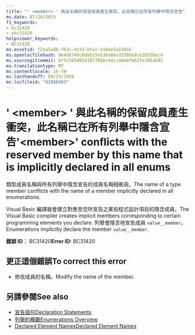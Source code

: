 ```yaml
---
title: "' <member> ' 與此名稱的保留成員產生衝突，此名稱已在所有列舉中隱含宣告"
ms.date: 07/20/2015
f1_keywords:
- bc31420
- vbc31420
helpviewer_keywords:
- BC31420
ms.assetid: f2ea5a8b-f63c-4c93-bfac-418ae5a150a5
ms.openlocfilehash: de4d8749c8deb15e538a8bcd3388e9ce3b53bec4
ms.sourcegitcommit: bf5c5850654187705bc94cc40ebfb62fe346ab02
ms.translationtype: MT
ms.contentlocale: zh-TW
ms.lasthandoff: 09/23/2020
ms.locfileid: "91066083"
---
```

# <a name="member-conflicts-with-the-reserved-member-by-this-name-that-is-implicitly-declared-in-all-enums"></a><span data-ttu-id="9d9a3-102">' \<member> ' 與此名稱的保留成員產生衝突，此名稱已在所有列舉中隱含宣告</span><span class="sxs-lookup"><span data-stu-id="9d9a3-102">'\<member>' conflicts with the reserved member by this name that is implicitly declared in all enums</span></span>

<span data-ttu-id="9d9a3-103">類型成員名稱與所有列舉中隱含宣告的成員名稱相衝突。</span><span class="sxs-lookup"><span data-stu-id="9d9a3-103">The name of a type member conflicts with the name of a member implicitly declared in all enumerations.</span></span>  
  
 <span data-ttu-id="9d9a3-104">Visual Basic 編譯器會建立對應至您所宣告之某些程式設計項目的隱含成員。</span><span class="sxs-lookup"><span data-stu-id="9d9a3-104">The Visual Basic compiler creates implicit members corresponding to certain programming elements you declare.</span></span> <span data-ttu-id="9d9a3-105">列舉會隱含地宣告成員 `value__member`。</span><span class="sxs-lookup"><span data-stu-id="9d9a3-105">Enumerations implicitly declare the member `value__member`.</span></span>  
  
 <span data-ttu-id="9d9a3-106">**錯誤 ID︰** BC31420</span><span class="sxs-lookup"><span data-stu-id="9d9a3-106">**Error ID:** BC31420</span></span>  
  
## <a name="to-correct-this-error"></a><span data-ttu-id="9d9a3-107">更正這個錯誤</span><span class="sxs-lookup"><span data-stu-id="9d9a3-107">To correct this error</span></span>  
  
- <span data-ttu-id="9d9a3-108">修改成員的名稱。</span><span class="sxs-lookup"><span data-stu-id="9d9a3-108">Modify the name of the member.</span></span>  
  
## <a name="see-also"></a><span data-ttu-id="9d9a3-109">另請參閱</span><span class="sxs-lookup"><span data-stu-id="9d9a3-109">See also</span></span>

- [<span data-ttu-id="9d9a3-110">宣告語句</span><span class="sxs-lookup"><span data-stu-id="9d9a3-110">Declaration Statements</span></span>](../programming-guide/language-features/statements.md#declaration-statements)
- [<span data-ttu-id="9d9a3-111">列舉的概觀</span><span class="sxs-lookup"><span data-stu-id="9d9a3-111">Enumerations Overview</span></span>](../programming-guide/language-features/constants-enums/enumerations-overview.md)
- [<span data-ttu-id="9d9a3-112">Declared Element Names</span><span class="sxs-lookup"><span data-stu-id="9d9a3-112">Declared Element Names</span></span>](../programming-guide/language-features/declared-elements/declared-element-names.md)

